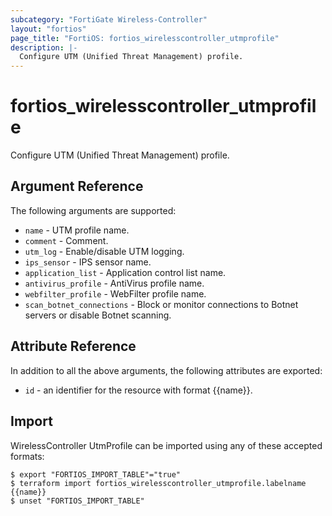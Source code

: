 ```yaml
---
subcategory: "FortiGate Wireless-Controller"
layout: "fortios"
page_title: "FortiOS: fortios_wirelesscontroller_utmprofile"
description: |-
  Configure UTM (Unified Threat Management) profile.
---
```


# fortios_wirelesscontroller_utmprofile
Configure UTM (Unified Threat Management) profile.

## Argument Reference

The following arguments are supported:

* `name` - UTM profile name.
* `comment` - Comment.
* `utm_log` - Enable/disable UTM logging.
* `ips_sensor` - IPS sensor name.
* `application_list` - Application control list name.
* `antivirus_profile` - AntiVirus profile name.
* `webfilter_profile` - WebFilter profile name.
* `scan_botnet_connections` - Block or monitor connections to Botnet servers or disable Botnet scanning.


## Attribute Reference

In addition to all the above arguments, the following attributes are exported:
* `id` - an identifier for the resource with format {{name}}.

## Import

WirelessController UtmProfile can be imported using any of these accepted formats:
```
$ export "FORTIOS_IMPORT_TABLE"="true"
$ terraform import fortios_wirelesscontroller_utmprofile.labelname {{name}}
$ unset "FORTIOS_IMPORT_TABLE"
```
